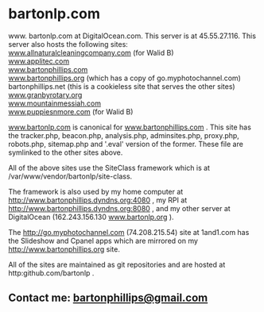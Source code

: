 # bartonlp.com
www. bartonlp.com at DigitalOcean.com.
This server is at 45.55.27.116.
This server also hosts the following sites:  
www.allnaturalcleaningcompany.com (for Walid B)  
www.applitec.com  
www.bartonphillips.com  
www.bartonphillips.org (which has a copy of go.myphotochannel.com)  
bartonphillips.net (this is a cookieless site that serves the other sites)  
www.granbyrotary.org  
www.mountainmessiah.com  
www.puppiesnmore.com (for Walid B)

www.bartonlp.com is canonical for www.bartonphillips.com . This site has the tracker.php, beacon.php, analysis.php, adminsites.php, proxy.php, robots.php, sitemap.php and '.eval' version of the former. These file are symlinked to the other sites above.

All of the above sites use the SiteClass framework which is at /var/www/vendor/bartonlp/site-class.

The framework is also used by my home computer at http://www.bartonphillips.dyndns.org:4080 , my RPI at http://www.bartonphillips.dyndns.org:8080 , and my other server at DigitalOcean (162.243.156.130 www.bartonlp.org ).

The http://go.myphotochannel.com (74.208.215.54) site at 1and1.com has the Slideshow and Cpanel apps which are mirrored on my http://www.bartonphillips.org site.

All of the sites are maintained as git repositories and are hosted at http:github.com/bartonlp .

## Contact me: [bartonphillips@gmail.com](mailto:bartonphillips@gmail.com)

